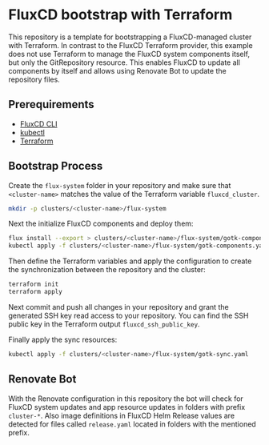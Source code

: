 # FluxCD bootstrap with Terraform

This repository is a template for bootstrapping a FluxCD-managed cluster with Terraform. In contrast to the FluxCD Terraform provider, this example does not use Terraform to manage the FluxCD system components itself, but only the GitRepository resource. This enables FluxCD to update all components by itself and allows using Renovate Bot to update the repository files.

## Prerequirements

- [FluxCD CLI](https://fluxcd.io/flux/installation/#install-the-flux-cli)
- [kubectl](https://kubernetes.io/docs/tasks/tools/#kubectl)
- [Terraform](https://developer.hashicorp.com/terraform/downloads?product_intent=terraform)

## Bootstrap Process

Create the `flux-system` folder in your repository and make sure that `<cluster-name>` matches the value of the Terraform variable `fluxcd_cluster`.
```sh
mkdir -p clusters/<cluster-name>/flux-system
```

Next the initialize FluxCD components and deploy them:
```sh
flux install --export > clusters/<cluster-name>/flux-system/gotk-components.yaml
kubectl apply -f clusters/<cluster-name>/flux-system/gotk-components.yaml
```

Then define the Terraform variables and apply the configuration to create the synchronization between the repository and the cluster:
```sh
terraform init
terraform apply
```

Next commit and push all changes in your repository and grant the generated SSH key read access to your repository.
You can find the SSH public key in the Terraform output `fluxcd_ssh_public_key`.

Finally apply the sync resources:
```sh
kubectl apply -f clusters/<cluster-name>/flux-system/gotk-sync.yaml
```

## Renovate Bot

With the Renovate configuration in this repository the bot will check for FluxCD system updates and app resource updates in folders with prefix `cluster-*`. Also image definitions in FluxCD Helm Release values are detected for files called `release.yaml` located in folders with the mentioned prefix.
